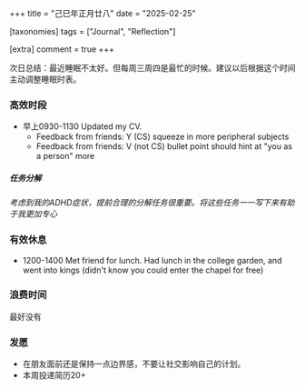 +++
title = "己巳年正月廿八"
date = "2025-02-25"

[taxonomies]
tags = ["Journal", "Reflection"]

[extra]
comment = true
+++

次日总结：最近睡眠不太好。但每周三周四是最忙的时候。建议以后根据这个时间主动调整睡眠时表。

### 高效时段
- 早上0930-1130 Updated my CV.
    - Feedback from friends: Y (CS) squeeze in more peripheral subjects
    - Feedback from friends: V (not CS) bullet point should hint at "you as a person" more

##### 任务分解
_考虑到我的ADHD症状，提前合理的分解任务很重要。将这些任务一一写下来有助于我更加专心_

### 有效休息
- 1200-1400 Met friend for lunch. Had lunch in the college garden, and went
    into kings (didn't know you could enter the chapel for free)

### 浪费时间
最好没有

### 发愿
- 在朋友面前还是保持一点边界感，不要让社交影响自己的计划。
- 本周投递简历20+
